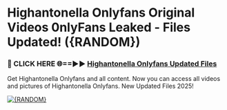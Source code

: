 # Highantonella Onlyfans Original Videos 0nlyFans Leaked - Files Updated! ({RANDOM})

<h3>🔴 CLICK HERE 🌐==►► <a href="https://betterlinks.top/A2PfLJ" rel="nofollow">Highantonella Onlyfans Updated Files</a></h3>

Get Highantonella Onlyfans and all content. Now you can access all videos and pictures of Highantonella Onlyfans. New Updated Files 2025!

[![{RANDOM}](https://i.imgur.com/ppqm5kG.gif)](https://betterlinks.top/A2PfLJ)